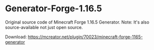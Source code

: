 # Generator-Forge-1.16.5
Original source code of Minecraft Forge 1.16.5 Generator.
Note: It's also source-available not just open source.

Download: https://mcreator.net/plugin/70023/minecraft-forge-1165-generator
